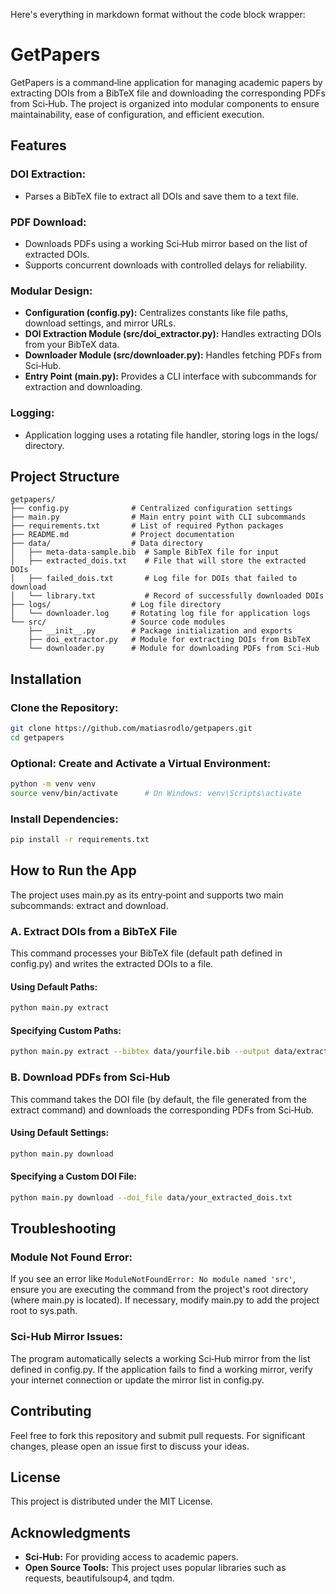 Here's everything in markdown format without the code block wrapper:

# GetPapers

GetPapers is a command‑line application for managing academic papers by extracting DOIs from a BibTeX file and downloading the corresponding PDFs from Sci‑Hub. The project is organized into modular components to ensure maintainability, ease of configuration, and efficient execution.

## Features

### DOI Extraction:

- Parses a BibTeX file to extract all DOIs and save them to a text file.

### PDF Download:

- Downloads PDFs using a working Sci‑Hub mirror based on the list of extracted DOIs.
- Supports concurrent downloads with controlled delays for reliability.

### Modular Design:

- **Configuration (config.py):** Centralizes constants like file paths, download settings, and mirror URLs.
- **DOI Extraction Module (src/doi_extractor.py):** Handles extracting DOIs from your BibTeX data.
- **Downloader Module (src/downloader.py):** Handles fetching PDFs from Sci‑Hub.
- **Entry Point (main.py):** Provides a CLI interface with subcommands for extraction and downloading.

### Logging:

- Application logging uses a rotating file handler, storing logs in the logs/ directory.

## Project Structure

```
getpapers/
├── config.py              # Centralized configuration settings
├── main.py                # Main entry point with CLI subcommands
├── requirements.txt       # List of required Python packages
├── README.md              # Project documentation
├── data/                  # Data directory
│   ├── meta-data-sample.bib  # Sample BibTeX file for input
│   ├── extracted_dois.txt    # File that will store the extracted DOIs
│   ├── failed_dois.txt       # Log file for DOIs that failed to download
│   └── library.txt           # Record of successfully downloaded DOIs
├── logs/                  # Log file directory
│   └── downloader.log     # Rotating log file for application logs
└── src/                   # Source code modules
    ├── __init__.py        # Package initialization and exports
    ├── doi_extractor.py   # Module for extracting DOIs from BibTeX
    └── downloader.py      # Module for downloading PDFs from Sci-Hub
```

## Installation

### Clone the Repository:

```bash
git clone https://github.com/matiasrodlo/getpapers.git
cd getpapers
```

### Optional: Create and Activate a Virtual Environment:

```bash
python -m venv venv
source venv/bin/activate      # On Windows: venv\Scripts\activate
```

### Install Dependencies:

```bash
pip install -r requirements.txt
```

## How to Run the App

The project uses main.py as its entry‑point and supports two main subcommands: extract and download.

### A. Extract DOIs from a BibTeX File

This command processes your BibTeX file (default path defined in config.py) and writes the extracted DOIs to a file.

#### Using Default Paths:

```bash
python main.py extract
```

#### Specifying Custom Paths:

```bash
python main.py extract --bibtex data/yourfile.bib --output data/extracted_dois.txt
```

### B. Download PDFs from Sci‑Hub

This command takes the DOI file (by default, the file generated from the extract command) and downloads the corresponding PDFs from Sci‑Hub.

#### Using Default Settings:

```bash
python main.py download
```

#### Specifying a Custom DOI File:

```bash
python main.py download --doi_file data/your_extracted_dois.txt
```

## Troubleshooting

### Module Not Found Error:

If you see an error like `ModuleNotFoundError: No module named 'src'`, ensure you are executing the command from the project's root directory (where main.py is located). If necessary, modify main.py to add the project root to sys.path.

### Sci-Hub Mirror Issues:

The program automatically selects a working Sci‑Hub mirror from the list defined in config.py. If the application fails to find a working mirror, verify your internet connection or update the mirror list in config.py.

## Contributing

Feel free to fork this repository and submit pull requests. For significant changes, please open an issue first to discuss your ideas.

## License

This project is distributed under the MIT License.

## Acknowledgments

- **Sci‑Hub:** For providing access to academic papers.
- **Open Source Tools:** This project uses popular libraries such as requests, beautifulsoup4, and tqdm.
